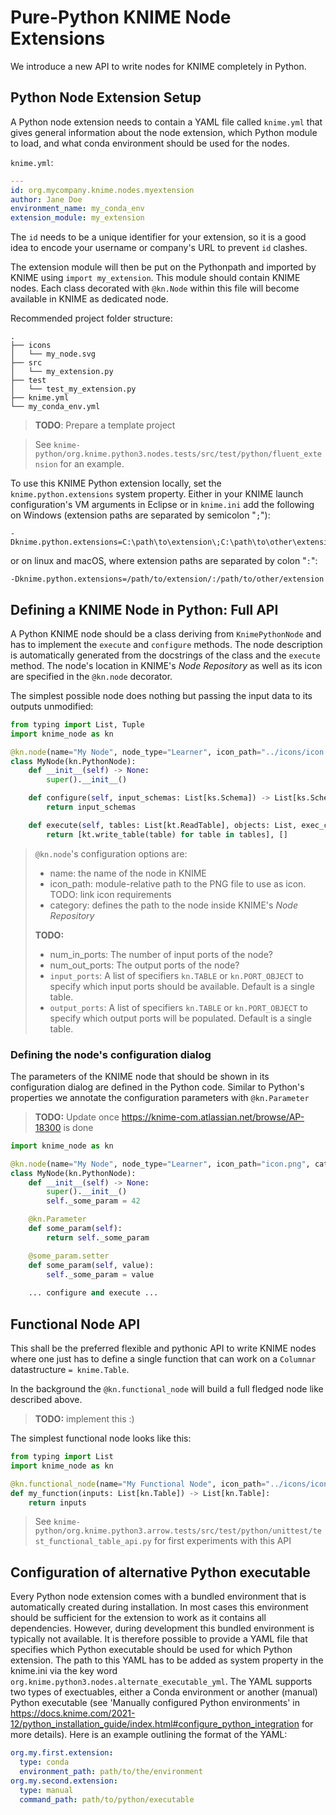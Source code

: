 # Pure-Python KNIME Node Extensions

We introduce a new API to write nodes for KNIME completely in Python.

## Python Node Extension Setup

A Python node extension needs to contain a YAML file called `knime.yml` that gives general information about the node extension, which Python module to load, and what conda environment should be used for the nodes.

`knime.yml`:
```yaml
---
id: org.mycompany.knime.nodes.myextension
author: Jane Doe
environment_name: my_conda_env
extension_module: my_extension
```

The `id` needs to be a unique identifier for your extension, so it is a good idea to encode your username or company's URL to prevent `id` clashes.

The extension module will then be put on the Pythonpath and imported by KNIME using `import my_extension`. This module should contain KNIME nodes. Each class decorated with `@kn.Node` within this file will become available in KNIME as dedicated node.

Recommended project folder structure:

```
.
├── icons
│   └── my_node.svg
├── src
│   └── my_extension.py
├── test
│   └── test_my_extension.py
├── knime.yml
└── my_conda_env.yml
```

> **TODO**: Prepare a template project

> See `knime-python/org.knime.python3.nodes.tests/src/test/python/fluent_extension` for an example.

To use this KNIME Python extension locally, set the `knime.python.extensions` system property. Either in your KNIME launch configuration's VM arguments in Eclipse or in `knime.ini` add the following on Windows (extension paths are separated by semicolon "`;`"):

```
-Dknime.python.extensions=C:\path\to\extension\;C:\path\to\other\extension
```

or on linux and macOS, where extension paths are separated by colon "`:`":
```
-Dknime.python.extensions=/path/to/extension/:/path/to/other/extension
```

## Defining a KNIME Node in Python: Full API

A Python KNIME node should be a class deriving from `KnimePythonNode` and has to implement the `execute` and `configure` methods. The node description is automatically generated from the docstrings of the class and the `execute` method. The node's location in KNIME's _Node Repository_ as well as its icon are specified in the `@kn.node` decorator.

The simplest possible node does nothing but passing the input data to its outputs unmodified:

```python
from typing import List, Tuple
import knime_node as kn

@kn.node(name="My Node", node_type="Learner", icon_path="../icons/icon.png", category="/")
class MyNode(kn.PythonNode):
    def __init__(self) -> None:
        super().__init__()

    def configure(self, input_schemas: List[ks.Schema]) -> List[ks.Schema]:
        return input_schemas

    def execute(self, tables: List[kt.ReadTable], objects: List, exec_context) -> Tuple[List[kt.WriteTable], List]:
        return [kt.write_table(table) for table in tables], []

```

> `@kn.node`'s configuration options are:
> * name: the name of the node in KNIME
> * icon_path: module-relative path to the PNG file to use as icon. TODO: link icon requirements
> * category: defines the path to the node inside KNIME's _Node Repository_
>
> **TODO:**
> * num_in_ports: The number of input ports of the node?
> * num_out_ports: The output ports of the node?
> * `input_ports`: A list of specifiers `kn.TABLE` or `kn.PORT_OBJECT` to specify which input ports should be available. Default is a single table.
> * `output_ports`: A list of specifiers `kn.TABLE` or `kn.PORT_OBJECT` to specify which output ports will be populated. Default is a single table.


### Defining the node's configuration dialog

The parameters of the KNIME node that should be shown in its configuration dialog are defined in the Python code. Similar to Python's properties we annotate the configuration parameters with `@kn.Parameter`

> **TODO:** Update once https://knime-com.atlassian.net/browse/AP-18300 is done

```python
import knime_node as kn

@kn.node(name="My Node", node_type="Learner", icon_path="icon.png", category="/")
class MyNode(kn.PythonNode):
    def __init__(self) -> None:
        super().__init__()
        self._some_param = 42

    @kn.Parameter
    def some_param(self):
        return self._some_param

    @some_param.setter
    def some_param(self, value):
        self._some_param = value
    
    ... configure and execute ...
```

## Functional Node API

This shall be the preferred flexible and pythonic API to write KNIME nodes where one just has to define a single function that can work on a `Columnar` datastructure `= knime.Table`.

In the background the `@kn.functional_node` will build a full fledged node like described above.

> **TODO:** implement this :)

The simplest functional node looks like this:

```python
from typing import List
import knime_node as kn

@kn.functional_node(name="My Functional Node", icon_path="../icons/icon.png", category="/")
def my_function(inputs: List[kn.Table]) -> List[kn.Table]:
    return inputs
```

> See `knime-python/org.knime.python3.arrow.tests/src/test/python/unittest/test_functional_table_api.py` for first experiments with this API

## Configuration of alternative Python executable

Every Python node extension comes with a bundled environment that is automatically created during installation.
In most cases this environment should be sufficient for the extension to work as it contains all dependencies.
However, during development this bundled environment is typically not available.
It is therefore possible to provide a YAML file that specifies which Python executable should be used for which Python extension.
The path to this YAML has to be added as system property in the knime.ini via the key word `org.knime.python3.nodes.alternate_executable_yml`.
The YAML supports two types of exectuables, either a Conda environment or another (manual) Python executable (see 'Manually configured Python environments' in https://docs.knime.com/2021-12/python_installation_guide/index.html#configure_python_integration for more details).
Here is an example outlining the format of the YAML:
```yml
org.my.first.extension:
  type: conda
  environment_path: path/to/the/environment
org.my.second.extension:
  type: manual
  command_path: path/to/python/executable
```

